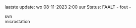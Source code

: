 laatste update: 
wo 08-11-2023  2:00   uur 
Status: FAALT - fout - 
<div class="service R">svn</div><div class="service Y">microstation</div>